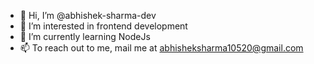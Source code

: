 - 👋 Hi, I’m @abhishek-sharma-dev
- 👀 I’m interested in frontend development
- 🌱 I’m currently learning NodeJs
- 📫 To reach out to me, mail me at abhisheksharma10520@gmail.com

<!---
abhishek-sharma-dev/abhishek-sharma-dev is a ✨ special ✨ repository because its `README.md` (this file) appears on your GitHub profile.
You can click the Preview link to take a look at your changes.
--->
